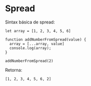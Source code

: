 # Spread

Sintax básica de spread:

```
let array = [1, 2, 3, 4, 5, 6]

function addNumberFromSpread(value) {
  array = [...array, value]
  console.log(array);
}

addNumberFromSpread(2)

```

Retorna: 

```
[1, 2, 3, 4, 5, 6, 2]
```